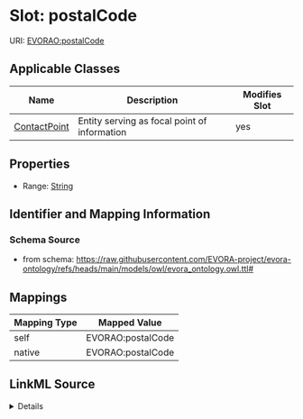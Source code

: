 

# Slot: postalCode



URI: [EVORAO:postalCode](https://raw.githubusercontent.com/EVORA-project/evora-ontology/refs/heads/main/models/owl/evora_ontology.owl.ttl#postalCode)



<!-- no inheritance hierarchy -->





## Applicable Classes

| Name | Description | Modifies Slot |
| --- | --- | --- |
| [ContactPoint](ContactPoint.md) | Entity serving as focal point of information |  yes  |







## Properties

* Range: [String](String.md)





## Identifier and Mapping Information







### Schema Source


* from schema: https://raw.githubusercontent.com/EVORA-project/evora-ontology/refs/heads/main/models/owl/evora_ontology.owl.ttl#




## Mappings

| Mapping Type | Mapped Value |
| ---  | ---  |
| self | EVORAO:postalCode |
| native | EVORAO:postalCode |




## LinkML Source

<details>
```yaml
name: postalCode
from_schema: https://raw.githubusercontent.com/EVORA-project/evora-ontology/refs/heads/main/models/owl/evora_ontology.owl.ttl#
rank: 1000
alias: postalCode
domain_of:
- ContactPoint
range: string

```
</details>